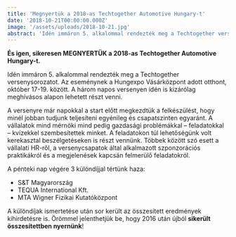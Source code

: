 ```yaml
---
title: 'Megnyertük a 2018-as Techtogether Automotive Hungary-t'
date: '2018-10-21T00:00:00.000Z'
image: '/assets/uploads/2018-10-21.jpg'
abstract: 'Idén immáron 5. alkalommal rendezték meg a Techtogether versenysorozatot.'
---
```


**És igen, sikeresen MEGNYERTÜK a 2018-as Techtogether Automotive Hungary-t.**

Idén immáron 5. alkalommal rendezték meg a Techtogether versenysorozatot. Az eseménynek a Hungexpo Vásárközpont adott otthont, október 17-19. között. A három napos versenyen idén is kizárólag meghívásos alapon lehetett részt venni.

A versenyre már napokkal a start előtt megkezdtük a felkészülést, hogy minél jobban tudjunk teljesíteni egyénileg és csapatszinten egyaránt. A vállalatok mind mérnöki mind pedig gazdasági problémákkal – feladatokkal – kvízekkel szembesítettek minket. A feladatokon túl lehetőségünk volt kerekasztal beszélgetéseken is részt vennünk. Többek között szó esett a vállalati HR-ről, a versenycsapatok által alkalmazott szponzorációs praktikákról és a megjelenések kapcsán felmerülő feladatokról.

A pénteki nap végére 3 különdíjjal tértünk haza:

- S&T Magyarország
- TEQUA International Kft.
- MTA Wigner Fizikai Kutatóközpont

A különdíjak ismertetése után sor került az összesített eredmények kihirdetésre is. Örömmel jelenthetjük be, hogy 2016 után újból **sikerült összesítettben nyernünk**!
